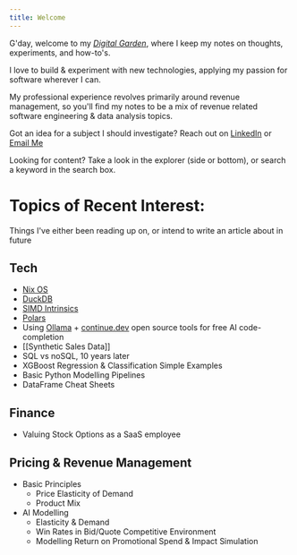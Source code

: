 ```yaml
---
title: Welcome
---
```


G'day, welcome to my *[Digital Garden](https://quartz.jzhao.xyz/philosophy)*, where I keep my notes on thoughts, experiments, and how-to's.

I love to build & experiment with new technologies, applying my passion for software wherever I can.

My professional experience revolves primarily around revenue management,  so you'll find my notes to be a mix of revenue related software engineering & data analysis topics. 

Got an idea for a subject I should investigate? Reach out on [LinkedIn](https://www.linkedin.com/in/sean-missingham/) or [Email Me](mailto:sean@missingham.net)

Looking for content? Take a look in the explorer (side or bottom), or search a keyword in the search box.

# Topics of Recent Interest:

Things I've either been reading up on, or intend to write an article about in future
## Tech

- [Nix OS](https://nixos.org/)
- [DuckDB](https://duckdb.org/why_duckdb)
- [SIMD Intrinsics](https://stackoverflow.blog/2020/07/08/improving-performance-with-simd-intrinsics-in-three-use-cases/)
- [Polars](https://docs.pola.rs/)
- Using [Ollama](https://ollama.com/library) + [continue.dev](https://www.continue.dev/) open source tools for free AI code-completion
- [[Synthetic Sales Data]]
- SQL vs noSQL, 10 years later
- XGBoost Regression & Classification Simple Examples
- Basic Python Modelling Pipelines
- DataFrame Cheat Sheets

## Finance

- Valuing Stock Options as a SaaS employee

## Pricing & Revenue Management

- Basic Principles
	- Price Elasticity of Demand
	- Product Mix
- AI Modelling
	- Elasticity & Demand
	- Win Rates in Bid/Quote Competitive Environment
	- Modelling Return on Promotional Spend & Impact Simulation